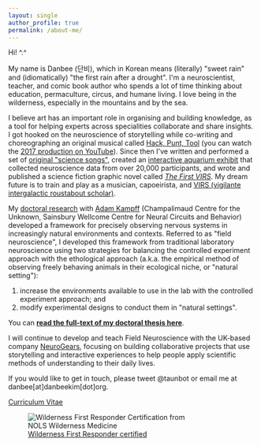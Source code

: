 ```yaml
---
layout: single
author_profile: true
permalink: /about-me/
---
```


Hi! ^.^  

My name is Danbee (단비), which in Korean means (literally) "sweet rain" and (idiomatically) "the first rain after a drought". I'm a neuroscientist, teacher, and comic book author who spends a lot of time thinking about education, permaculture, circus, and humane living. I love being in the wilderness, especially in the mountains and by the sea. <br/>

I believe art has an important role in organising and building knowledge, as a tool for helping experts across specialities collaborate and share insights. I got hooked on the neuroscience of storytelling while co-writing and choreographing an original musical called <a href="https://hackpunttool.com/">Hack, Punt, Tool</a> (you can watch the <a href="https://youtu.be/IPpqXyo4jhM">2017 production on YouTube</a>). Since then I've written and performed a set of [original "science songs"](/brainplay/2017-09-14-Pilot-Data-Aronauts-EP/), created an [interactive aquarium exhibit](http://www.everymind.online/SurprisingMinds/) that collected neuroscience data from over 20,000 participants, and wrote and published a science fiction graphic novel called [*The First VIRS*](/VIRS). My dream future is to train and play as a musician, capoeirista, and [VIRS (vigilante intergalactic roustabout scholar)](/projects/2018/02/28/VIRS-principles/). <br/>

My [doctoral research](/open-lab-notebook/) with [Adam Kampff](http://www.kampff-lab.org) (Champalimaud Centre for the Unknown, Sainsbury Wellcome Centre for Neural Circuits and Behavior) developed a framework for precisely observing nervous systems in increasingly natural environments and contexts. Referred to as "field neuroscience", I developed this framework from traditional laboratory neuroscience using two strategies for balancing the controlled experiment approach with the ethological approach (a.k.a. the empirical method of observing freely behaving animals in their ecological niche, or "natural setting"): <br/>

1. increase the environments available to use in the lab with the controlled experiment approach; and <br/>
2. modify experimental designs to conduct them in "natural settings". <br/>

You can [**read the full-text of my doctoral thesis here**](https://www.dropbox.com/s/iqyfmj1rmcn083z/DanbeeKim_INDP2013_PhDThesis.pdf?dl=0). <br/>

I will continue to develop and teach Field Neuroscience with the UK-based company [NeuroGears](http://neurogears.org/about-us/), focusing on building collaborative projects that use storytelling and interactive experiences to help people apply scientific methods of understanding to their daily lives. <br/>

If you would like to get in touch, please tweet @taunbot or email me at danbee[at]danbeekim[dot]org.

[Curriculum Vitae](/assets/files/DanbeeKim_WebsiteCV_20200210.pdf)

<figure style="width: 320px" class="align-center">
  <img src="/assets/images/certifications/20190521_NOLS_Certification-01.gif" alt="Wilderness First Responder Certification from NOLS Wilderness Medicine">
  <figcaption class="align-center"><a href="https://www.nols.edu/en/courses/courses/wilderness-first-responder-WFR/">Wilderness First Responder certified</a></figcaption>
</figure>


